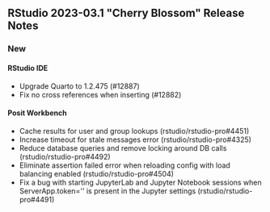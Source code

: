 
## RStudio 2023-03.1 "Cherry Blossom" Release Notes

### New

#### RStudio IDE
- Upgrade Quarto to 1.2.475 (#12887)
- Fix no cross references when inserting (#12882)

#### Posit Workbench
- Cache results for user and group lookups (rstudio/rstudio-pro#4451)
- Increase timeout for stale messages error (rstudio/rstudio-pro#4325)
- Reduce database queries and remove locking around DB calls (rstudio/rstudio-pro#4492)
- Eliminate assertion failed error when reloading config with load balancing enabled (rstudio/rstudio-pro#4504)
- Fix a bug with starting JupyterLab and Jupyter Notebook sessions when ServerApp.token='' is present in the Jupyter settings (rstudio/rstudio-pro#4491)
